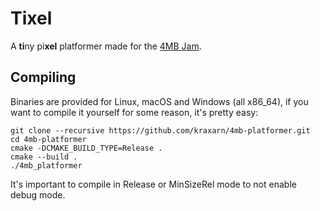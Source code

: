 # Tixel

A **ti**ny pi**xel** platformer made for the [4MB Jam](https://itch.io/jam/4mb).

## Compiling

Binaries are provided for Linux, macOS and Windows (all x86_64), if you want to compile it yourself
for some reason, it's pretty easy:

```shell
git clone --recursive https://github.com/kraxarn/4mb-platformer.git
cd 4mb-platformer
cmake -DCMAKE_BUILD_TYPE=Release .
cmake --build .
./4mb_platformer
```
It's important to compile in Release or MinSizeRel mode to not enable debug mode.
